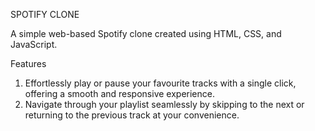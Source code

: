 SPOTIFY CLONE

A simple web-based Spotify clone created using HTML, CSS, and JavaScript. 

Features
1. Effortlessly play or pause your favourite tracks with a single click, offering a smooth and responsive experience. 
2. Navigate through your playlist seamlessly by skipping to the next or returning to the previous track at your convenience.
